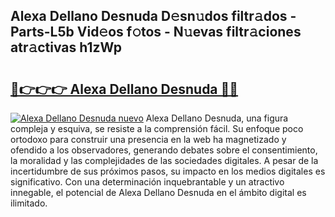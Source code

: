 ## Alexa Dellano Desnuda D𝚎sn𝚞dos filtr𝚊dos - Parts-L5b Vid𝚎os f𝚘tos - N𝚞evas filtr𝚊ciones atr𝚊ctivas h1zWp

# <h2><a href="http://mbda2m.tromn.icu/?c=Alexa+Dellano+Desnuda">🔗👉👉👉 Alexa Dellano Desnuda 🔗🔗</a></h2>

[![Alexa Dellano Desnuda nuevo](https://i.imgur.com/pEAQMta.gif)](http://mbda2m.tromn.icu/?c=Alexa+Dellano+Desnuda)
Alexa Dellano Desnuda, una figura compleja y esquiva, se resiste a la comprensión fácil. Su enfoque poco ortodoxo para construir una presencia en la web ha magnetizado y ofendido a los observadores, generando debates sobre el consentimiento, la moralidad y las complejidades de las sociedades digitales. A pesar de la incertidumbre de sus próximos pasos, su impacto en los medios digitales es significativo. Con una determinación inquebrantable y un atractivo innegable, el potencial de Alexa Dellano Desnuda en el ámbito digital es ilimitado.
